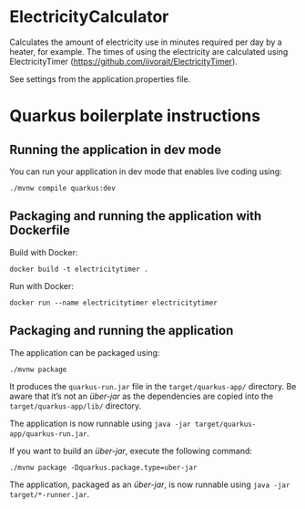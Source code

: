 # ElectricityCalculator

Calculates the amount of electricity use in minutes required per day by a heater, for example.
The times of using the electricity are calculated using ElectricityTimer (https://github.com/iivorait/ElectricityTimer).

See settings from the application.properties file.


# Quarkus boilerplate instructions

## Running the application in dev mode

You can run your application in dev mode that enables live coding using:
```shell script
./mvnw compile quarkus:dev
```

## Packaging and running the application with Dockerfile

Build with Docker:
```shell script
docker build -t electricitytimer .
```

Run with Docker:
```shell script
docker run --name electricitytimer electricitytimer
```

## Packaging and running the application

The application can be packaged using:
```shell script
./mvnw package
```
It produces the `quarkus-run.jar` file in the `target/quarkus-app/` directory.
Be aware that it’s not an _über-jar_ as the dependencies are copied into the `target/quarkus-app/lib/` directory.

The application is now runnable using `java -jar target/quarkus-app/quarkus-run.jar`.

If you want to build an _über-jar_, execute the following command:
```shell script
./mvnw package -Dquarkus.package.type=uber-jar
```

The application, packaged as an _über-jar_, is now runnable using `java -jar target/*-runner.jar`.
